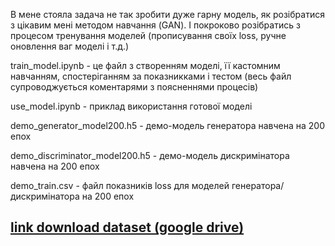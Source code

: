 В мене стояла задача не так зробити дуже гарну модель, як розібратися з цікавим мені методом навчання (GAN). І покроково розібратись з процесом тренування моделей (прописування своїх loss, ручне оновлення ваг моделі і т.д.)  


train_model.ipynb - це файл з створенням моделі, її кастомним навчанням, спостеріганням за показникками і тестом  (весь файл супроводжується коментарями з поясненнями процесів)

use_model.ipynb - приклад використання готової моделі

demo_generator_model200.h5 - демо-модель генератора навчена на 200 епох

demo_discriminator_model200.h5 - демо-модель дискримінатора навчена на 200 епох

demo_train.csv - файл показників loss для моделей генератора/дискримінатора на 200 епох

<h2><a href='https://drive.google.com/drive/folders/1oOMjXDq6MGI3RQRxHYE4IV43onM2lshU?usp=sharing'>link download dataset (google drive)</a></h2>
